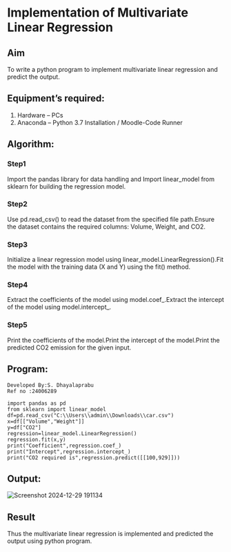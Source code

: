 # Implementation of Multivariate Linear Regression
## Aim
To write a python program to implement multivariate linear regression and predict the output.
## Equipment’s required:
1.	Hardware – PCs
2.	Anaconda – Python 3.7 Installation / Moodle-Code Runner
## Algorithm:
### Step1
Import the pandas library for data handling and Import linear_model from sklearn for building the regression model.

### Step2
Use pd.read_csv() to read the dataset from the specified file path.Ensure the dataset contains the required columns: Volume, Weight, and CO2.

### Step3
Initialize a linear regression model using linear_model.LinearRegression().Fit the model with the training data (X and Y) using the fit() method.

### Step4
Extract the coefficients of the model using model.coef_.Extract the intercept of the model using model.intercept_.

### Step5
Print the coefficients of the model.Print the intercept of the model.Print the predicted CO2 emission for the given input.

## Program:
```
Developed By:S. Dhayalaprabu
Ref no :24006289

import pandas as pd
from sklearn import linear_model
df=pd.read_csv("C:\\Users\\admin\\Downloads\\car.csv")
x=df[["Volume","Weight"]]
y=df["CO2"]
regression=linear_model.LinearRegression()
regression.fit(x,y)
print("Coefficient",regression.coef_)
print("Intercept",regression.intercept_)
print("CO2 required is",regression.predict([[100,929]]))
```
## Output:
![Screenshot 2024-12-29 191134](https://github.com/user-attachments/assets/43efd1fa-72ca-4473-b1c8-23df9add53fd)

## Result
Thus the multivariate linear regression is implemented and predicted the output using python program.
